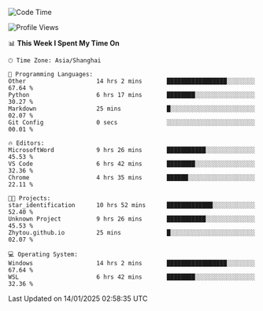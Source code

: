 <!--START_SECTION:waka-->
![Code Time](http://img.shields.io/badge/Code%20Time-2%2C210%20hrs%2022%20mins-blue)

![Profile Views](http://img.shields.io/badge/Profile%20Views-1-blue)

📊 **This Week I Spent My Time On** 

```text
🕑︎ Time Zone: Asia/Shanghai

💬 Programming Languages: 
Other                    14 hrs 2 mins       █████████████████░░░░░░░░   67.64 % 
Python                   6 hrs 17 mins       ████████░░░░░░░░░░░░░░░░░   30.27 % 
Markdown                 25 mins             █░░░░░░░░░░░░░░░░░░░░░░░░   02.07 % 
Git Config               0 secs              ░░░░░░░░░░░░░░░░░░░░░░░░░   00.01 % 

🔥 Editors: 
MicrosoftWord            9 hrs 26 mins       ███████████░░░░░░░░░░░░░░   45.53 % 
VS Code                  6 hrs 42 mins       ████████░░░░░░░░░░░░░░░░░   32.36 % 
Chrome                   4 hrs 35 mins       ██████░░░░░░░░░░░░░░░░░░░   22.11 % 

🐱‍💻 Projects: 
star_identification      10 hrs 52 mins      █████████████░░░░░░░░░░░░   52.40 % 
Unknown Project          9 hrs 26 mins       ███████████░░░░░░░░░░░░░░   45.53 % 
Zhytou.github.io         25 mins             █░░░░░░░░░░░░░░░░░░░░░░░░   02.07 % 

💻 Operating System: 
Windows                  14 hrs 2 mins       █████████████████░░░░░░░░   67.64 % 
WSL                      6 hrs 42 mins       ████████░░░░░░░░░░░░░░░░░   32.36 % 
```


 Last Updated on 14/01/2025 02:58:35 UTC
<!--END_SECTION:waka-->